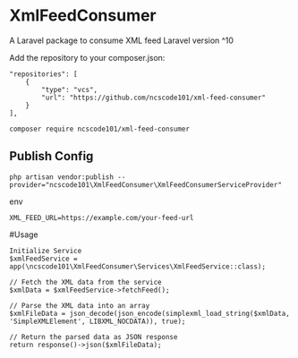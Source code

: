 # XmlFeedConsumer
A Laravel package to consume XML feed
Laravel version ^10

Add the repository to your composer.json:

```
"repositories": [
    {
        "type": "vcs",
        "url": "https://github.com/ncscode101/xml-feed-consumer"
    }
],
```
```
composer require ncscode101/xml-feed-consumer
```

## Publish Config
```
php artisan vendor:publish --provider="ncscode101\XmlFeedConsumer\XmlFeedConsumerServiceProvider"
```

env
```
XML_FEED_URL=https://example.com/your-feed-url
```

#Usage
```
Initialize Service
$xmlFeedService = app(\ncscode101\XmlFeedConsumer\Services\XmlFeedService::class);

// Fetch the XML data from the service
$xmlData = $xmlFeedService->fetchFeed();

// Parse the XML data into an array
$xmlFileData = json_decode(json_encode(simplexml_load_string($xmlData, 'SimpleXMLElement', LIBXML_NOCDATA)), true);

// Return the parsed data as JSON response
return response()->json($xmlFileData);
```
